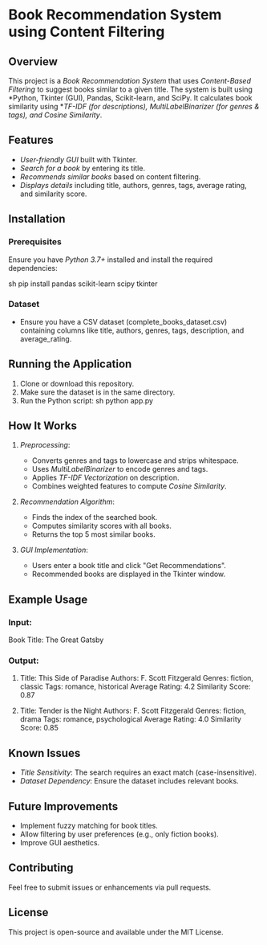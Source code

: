 # Book Recommendation System using Content Filtering

## Overview
This project is a *Book Recommendation System* that uses *Content-Based Filtering* to suggest books similar to a given title. The system is built using *Python, Tkinter (GUI), Pandas, Scikit-learn, and SciPy. It calculates book similarity using **TF-IDF (for descriptions), MultiLabelBinarizer (for genres & tags), and Cosine Similarity*.

## Features
- *User-friendly GUI* built with Tkinter.
- *Search for a book* by entering its title.
- *Recommends similar books* based on content filtering.
- *Displays details* including title, authors, genres, tags, average rating, and similarity score.

## Installation
### Prerequisites
Ensure you have *Python 3.7+* installed and install the required dependencies:

sh
pip install pandas scikit-learn scipy tkinter


### Dataset
- Ensure you have a CSV dataset (complete_books_dataset.csv) containing columns like title, authors, genres, tags, description, and average_rating.

## Running the Application
1. Clone or download this repository.
2. Make sure the dataset is in the same directory.
3. Run the Python script:
   sh
   python app.py
   

## How It Works
1. *Preprocessing*:
   - Converts genres and tags to lowercase and strips whitespace.
   - Uses *MultiLabelBinarizer* to encode genres and tags.
   - Applies *TF-IDF Vectorization* on description.
   - Combines weighted features to compute *Cosine Similarity*.

2. *Recommendation Algorithm*:
   - Finds the index of the searched book.
   - Computes similarity scores with all books.
   - Returns the top 5 most similar books.

3. *GUI Implementation*:
   - Users enter a book title and click "Get Recommendations".
   - Recommended books are displayed in the Tkinter window.

## Example Usage
### Input:

Book Title: The Great Gatsby


### Output:

1. Title: This Side of Paradise
   Authors: F. Scott Fitzgerald
   Genres: fiction, classic
   Tags: romance, historical
   Average Rating: 4.2
   Similarity Score: 0.87

2. Title: Tender is the Night
   Authors: F. Scott Fitzgerald
   Genres: fiction, drama
   Tags: romance, psychological
   Average Rating: 4.0
   Similarity Score: 0.85


## Known Issues
- *Title Sensitivity*: The search requires an exact match (case-insensitive).
- *Dataset Dependency*: Ensure the dataset includes relevant books.

## Future Improvements
- Implement fuzzy matching for book titles.
- Allow filtering by user preferences (e.g., only fiction books).
- Improve GUI aesthetics.

## Contributing
Feel free to submit issues or enhancements via pull requests.

## License
This project is open-source and available under the MIT License.
